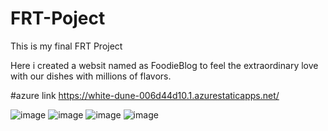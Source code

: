 # FRT-Poject
This is my final FRT Project

Here i created a websit named as FoodieBlog to feel the extraordinary love with our dishes with millions of flavors.

#azure link https://white-dune-006d44d10.1.azurestaticapps.net/

![image](https://user-images.githubusercontent.com/89394921/178141425-4570c8e3-4cd6-41e6-a758-989be3a630ea.png)
![image](https://user-images.githubusercontent.com/89394921/178141491-f6daadb4-9517-4119-bc79-817267b82f2b.png)
![image](https://user-images.githubusercontent.com/89394921/178141476-42c5f122-05ca-4107-8c69-d03707e5ad2f.png)
![image](https://user-images.githubusercontent.com/89394921/178141508-fa277e7c-42f5-4d1b-98fc-5fa22e6033dc.png)



